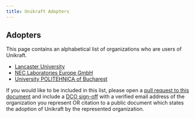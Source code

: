 ```yaml
---
title: Unikraft Adopters
---
```


## Adopters

This page contains an alphabetical list of organizations who are users of Unikraft.

* [Lancaster University](https://lancs.ac.uk)
* [NEC Laboratories Europe GmbH](https://neclab.eu)
* [University POLITEHNICA of Bucharest](https://upb.ro)

If you would like to be included in this list, please open a [pull request to this document](https://github.com/unikraft/unikraft/blob/staging/ADOPTERS.md) and include a [DCO sign-off](https://developercertificate.org/) with a verified email address of the organization you represent OR citation to a public document which states the adoption of Unikraft by the represented organization.

